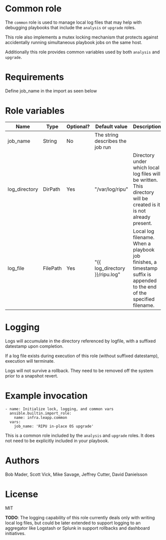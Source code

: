 # Common role

The `common` role is used to manage local log files that may help with debugging playbooks that include the `analysis` or `upgrade` roles.

This role also implements a mutex locking mechanism that protects against accidentally running simultaneous playbook jobs on the same host.

Additionally this role provides common variables used by both `analysis` and `upgrade`.

# Requirements

Define job_name in the import as seen below

# Role variables
| Name                  | Type | Optional? | Default value | Description                                         |
|-----------------------|--------|-----------|---------------|-------------------------------------------------|
| job_name | String | No | The string describes the job run |
| log_directory | DirPath | Yes | "/var/log/ripu" | Directory under which local log files will be written. This directory will be created is it is not already present. |
| log_file | FilePath | Yes | "{{ log_directory }}/ripu.log" | Local log filename. When a playbook job finishes, a timestamp suffix is appended to the end of the specified filename. |

 # Logging

Logs will accumulate in the directory referenced by logfile, with a suffixed datestamp upon completion.

If a log file exists during execution of this role (without suffixed datestamp), execution will terminate.

Logs will not survive a rollback. They need to be removed off the system prior to a snapshot revert.

# Example invocation
```
- name: Initialize lock, logging, and common vars
  ansible.builtin.import_role:
    name: infra.leapp.common
  vars:
    job_name: 'RIPU in-place OS upgrade'
```

This is a common role included by the `analysis` and `upgrade` roles. It does not need to be explicitly included in your playbook.


# Authors
Bob Mader, Scott Vick, Mike Savage, Jeffrey Cutter, David Danielsson

# License

MIT

**TODO**: The logging capability of this role currently deals only with writing local log files, but could be later extended to support logging to an aggregator like Logstash or Splunk in support rollbacks and dashboard initiatives.